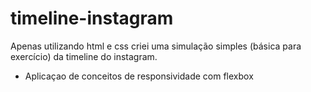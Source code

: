 # timeline-instagram
Apenas utilizando html e css criei uma simulação simples (básica para exercício) da timeline do instagram.

* Aplicaçao de conceitos de responsividade com flexbox
